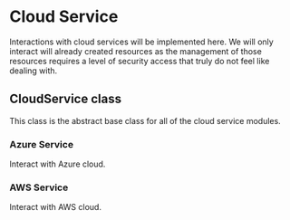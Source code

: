 # Cloud Service

Interactions with cloud services will be implemented here. We will only interact will already created resources as the management of those resources requires a level of security access that truly do not feel like dealing with.

## CloudService class

This class is the abstract base class for all of the cloud service modules.

### Azure Service

Interact with Azure cloud.

### AWS Service

Interact with AWS cloud.
